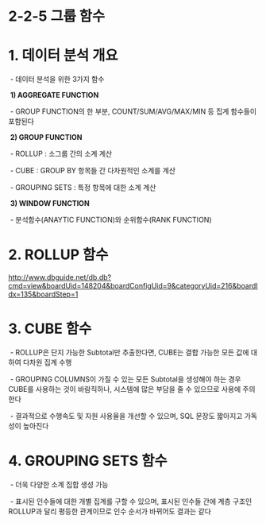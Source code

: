 # 2-2-5 그룹 함수



# 1. 데이터 분석 개요

​    \- 데이터 분석을 위한 3가지 함수

​    **1) AGGREGATE FUNCTION**

​        \- GROUP FUNCTION의 한 부분, COUNT/SUM/AVG/MAX/MIN 등 집계 함수들이 포함된다 

​    **2) GROUP FUNCTION**

​        \- ROLLUP : 소그룹 간의 소계 계산

​        \- CUBE : GROUP BY 항목들 간 다차원적인 소계를 계산

​        \- GROUPING SETS : 특정 항목에 대한 소계 계산

​    **3) WINDOW FUNCTION**

​        \- 분석함수(ANAYTIC FUNCTION)와 순위함수(RANK FUNCTION)



# 2. ROLLUP 함수

http://www.dbguide.net/db.db?cmd=view&boardUid=148204&boardConfigUid=9&categoryUid=216&boardIdx=135&boardStep=1



# 3. CUBE 함수

​    \- ROLLUP은 단지 가능한 Subtotal만 추출한다면, CUBE는 결합 가능한 모든 값에 대하여 다차원 집계 수행

​    \- GROUPING COLUMNS이 가질 수 있는 모든 Subtotal을 생성해야 하는 경우 CUBE를 사용하는 것이 바람직하나, 시스템에 많은 부담을 줄 수 있으므로 사용에 주의한다

​    \- 결과적으로 수행속도 및 자원 사용율을 개선할 수 있으며, SQL 문장도 짧아지고 가독성이 높아진다



# 4. GROUPING SETS 함수

​    \- 더욱 다양한 소계 집합 생성 가능

​    \- 표시된 인수들에 대한 개별 집계를 구할 수 있으며, 표시된 인수들 간에 계층 구조인 ROLLUP과 달리 평등한 관계이므로 인수 순서가 바뀌어도 결과는 같다